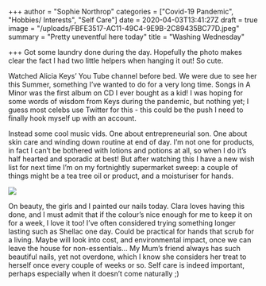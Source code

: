 +++
author = "Sophie Northrop"
categories = ["Covid-19 Pandemic", "Hobbies/ Interests", "Self Care"]
date = 2020-04-03T13:41:27Z
draft = true
image = "/uploads/FBFE3517-AC11-49C4-9E9B-2C89435BC77D.jpeg"
summary = "Pretty uneventful here today"
title = "Washing Wednesday"

+++
Got some laundry done during the day. Hopefully the photo makes clear the fact I had two little helpers when hanging it out! So cute.

Watched Alicia Keys’ You Tube channel before bed. We were due to see her this Summer, something I’ve wanted to do for a very long time. Songs in A Minor was the first album on CD I ever bought as a kid! I was hoping for some words of wisdom from Keys during the pandemic, but nothing yet; I guess most celebs use Twitter for this - this could be the push I need to finally hook myself up with an account.

Instead some cool music vids. One about entrepreneurial son. One about skin care and winding down routine at end of day. I’m not one for products, in fact I can’t be bothered with lotions and potions at all, so when I do it’s half hearted and sporadic at best! But after watching this I have a new wish list for next time I’m on my fortnightly supermarket sweep: a couple of things might be a tea tree oil or product, and a moisturiser for hands.

![](/uploads/FEEF7F6F-BA1F-441C-BE81-AB2F055C8F0F.jpeg)

On beauty, the girls and I painted our nails today. Clara loves having this done, and I must admit that if the colour’s nice enough for me to keep it on for a week, I love it too! I’ve often considered trying something longer lasting such as Shellac one day. Could be practical for hands that scrub for a living. Maybe will look into cost, and environmental impact, once we can leave the house for non-essentials... My Mum’s friend always has such beautiful nails, yet not overdone, which I know she considers her treat to herself once every couple of weeks or so. Self care is indeed important, perhaps especially when it doesn’t come naturally ;)